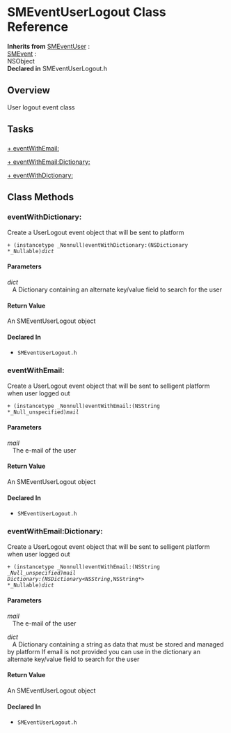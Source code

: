 # SMEventUserLogout Class Reference

**Inherits from** <a href="../Classes/SMEventUser.md">SMEventUser</a> :   
<a href="../Classes/SMEvent.md">SMEvent</a> :   
NSObject  
**Declared in** SMEventUserLogout.h  

## Overview

User logout event class

## Tasks

### 

[+&nbsp;eventWithEmail:](#/api/name/eventWithEmail:)  

[+&nbsp;eventWithEmail:Dictionary:](#/api/name/eventWithEmail:Dictionary:)  

[+&nbsp;eventWithDictionary:](#/api/name/eventWithDictionary:)  

<a title="Class Methods" name="class_methods"></a>
## Class Methods

<a name="/api/name/eventWithDictionary:" title="eventWithDictionary:"></a>
### eventWithDictionary:

Create a UserLogout event object that will be sent to platform

<code>+ (instancetype _Nonnull)eventWithDictionary:(NSDictionary *_Nullable)*dict*</code>

#### Parameters

*dict*  
&nbsp;&nbsp;&nbsp;A Dictionary containing an alternate key/value field to search for the user  

#### Return Value
An SMEventUserLogout object

#### Declared In
* `SMEventUserLogout.h`

<a name="/api/name/eventWithEmail:" title="eventWithEmail:"></a>
### eventWithEmail:

Create a UserLogout event object that will be sent to selligent platform when user logged out

<code>+ (instancetype _Nonnull)eventWithEmail:(NSString *_Null_unspecified)*mail*</code>

#### Parameters

*mail*  
&nbsp;&nbsp;&nbsp;The e-mail of the user  

#### Return Value
An SMEventUserLogout object

#### Declared In
* `SMEventUserLogout.h`

<a name="/api/name/eventWithEmail:Dictionary:" title="eventWithEmail:Dictionary:"></a>
### eventWithEmail:Dictionary:

Create a UserLogout event object that will be sent to selligent platform when user logged out

<code>+ (instancetype _Nonnull)eventWithEmail:(NSString *_Null_unspecified)*mail* Dictionary:(NSDictionary&lt;NSString*,NSString*&gt; *_Nullable)*dict*</code>

#### Parameters

*mail*  
&nbsp;&nbsp;&nbsp;The e-mail of the user  

*dict*  
&nbsp;&nbsp;&nbsp;A Dictionary containing a string as data that must be stored and managed by platform
If email is not provided you can use in the dictionary an alternate key/value field to search for the user  

#### Return Value
An SMEventUserLogout object

#### Declared In
* `SMEventUserLogout.h`

